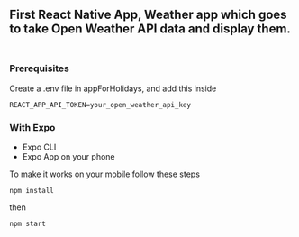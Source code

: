## First React Native App, Weather app which goes to take Open Weather API data and display them.<br><br>

### Prerequisites

Create a .env file in appForHolidays, and add this inside

```
REACT_APP_API_TOKEN=your_open_weather_api_key
```

### With Expo

- Expo CLI
- Expo App on your phone

To make it works on your mobile follow these steps

```
npm install
```

then

```
npm start
```

